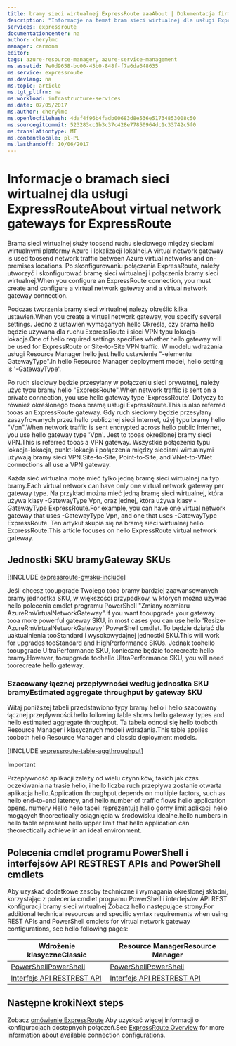 ```yaml
---
title: bramy sieci wirtualnej ExpressRoute aaaAbout | Dokumentacja firmy Microsoft
description: "Informacje na temat bram sieci wirtualnej dla usługi ExpressRoute."
services: expressroute
documentationcenter: na
author: cherylmc
manager: carmonm
editor: 
tags: azure-resource-manager, azure-service-management
ms.assetid: 7e0d9658-bc00-45b0-848f-f7a6da648635
ms.service: expressroute
ms.devlang: na
ms.topic: article
ms.tgt_pltfrm: na
ms.workload: infrastructure-services
ms.date: 07/05/2017
ms.author: cherylmc
ms.openlocfilehash: 4daf4f96b4fadb00683d8e536e51734853008c50
ms.sourcegitcommit: 523283cc1b3c37c428e77850964dc1c33742c5f0
ms.translationtype: MT
ms.contentlocale: pl-PL
ms.lasthandoff: 10/06/2017
---
```

# <a name="about-virtual-network-gateways-for-expressroute"></a><span data-ttu-id="ef27a-103">Informacje o bramach sieci wirtualnej dla usługi ExpressRoute</span><span class="sxs-lookup"><span data-stu-id="ef27a-103">About virtual network gateways for ExpressRoute</span></span>
<span data-ttu-id="ef27a-104">Brama sieci wirtualnej służy toosend ruchu sieciowego między sieciami wirtualnymi platformy Azure i lokalizacji lokalnej.</span><span class="sxs-lookup"><span data-stu-id="ef27a-104">A virtual network gateway is used toosend network traffic between Azure virtual networks and on-premises locations.</span></span> <span data-ttu-id="ef27a-105">Po skonfigurowaniu połączenia ExpressRoute, należy utworzyć i skonfigurować bramę sieci wirtualnej i połączenia bramy sieci wirtualnej.</span><span class="sxs-lookup"><span data-stu-id="ef27a-105">When you configure an ExpressRoute connection, you must create and configure a virtual network gateway and a virtual network gateway connection.</span></span>

<span data-ttu-id="ef27a-106">Podczas tworzenia bramy sieci wirtualnej należy określić kilka ustawień.</span><span class="sxs-lookup"><span data-stu-id="ef27a-106">When you create a virtual network gateway, you specify several settings.</span></span> <span data-ttu-id="ef27a-107">Jedno z ustawień wymaganych hello Określa, czy brama hello będzie używana dla ruchu ExpressRoute i sieci VPN typu lokacja-lokacja.</span><span class="sxs-lookup"><span data-stu-id="ef27a-107">One of hello required settings specifies whether hello gateway will be used for ExpressRoute or Site-to-Site VPN traffic.</span></span> <span data-ttu-id="ef27a-108">W modelu wdrażania usługi Resource Manager hello jest hello ustawienie "-elementu GatewayType".</span><span class="sxs-lookup"><span data-stu-id="ef27a-108">In hello Resource Manager deployment model, hello setting is '-GatewayType'.</span></span>

<span data-ttu-id="ef27a-109">Po ruch sieciowy będzie przesyłany w połączeniu sieci prywatnej, należy użyć typu bramy hello "ExpressRoute".</span><span class="sxs-lookup"><span data-stu-id="ef27a-109">When network traffic is sent on a private connection, you use hello gateway type 'ExpressRoute'.</span></span> <span data-ttu-id="ef27a-110">Dotyczy to również określonego tooas bramę usługi ExpressRoute.</span><span class="sxs-lookup"><span data-stu-id="ef27a-110">This is also referred tooas an ExpressRoute gateway.</span></span> <span data-ttu-id="ef27a-111">Gdy ruch sieciowy będzie przesyłany zaszyfrowanych przez hello publicznej sieci Internet, użyj typu bramy hello "Vpn".</span><span class="sxs-lookup"><span data-stu-id="ef27a-111">When network traffic is sent encrypted across hello public Internet, you use hello gateway type 'Vpn'.</span></span> <span data-ttu-id="ef27a-112">Jest to tooas określonej bramy sieci VPN.</span><span class="sxs-lookup"><span data-stu-id="ef27a-112">This is referred tooas a VPN gateway.</span></span> <span data-ttu-id="ef27a-113">Wszystkie połączenia typu lokacja-lokacja, punkt-lokacja i połączenia między sieciami wirtualnymi używają bramy sieci VPN.</span><span class="sxs-lookup"><span data-stu-id="ef27a-113">Site-to-Site, Point-to-Site, and VNet-to-VNet connections all use a VPN gateway.</span></span>

<span data-ttu-id="ef27a-114">Każda sieć wirtualna może mieć tylko jedną bramę sieci wirtualnej na typ bramy.</span><span class="sxs-lookup"><span data-stu-id="ef27a-114">Each virtual network can have only one virtual network gateway per gateway type.</span></span> <span data-ttu-id="ef27a-115">Na przykład można mieć jedną bramę sieci wirtualnej, która używa klasy -GatewayType Vpn, oraz jednej, która używa klasy -GatewayType ExpressRoute.</span><span class="sxs-lookup"><span data-stu-id="ef27a-115">For example, you can have one virtual network gateway that uses -GatewayType Vpn, and one that uses -GatewayType ExpressRoute.</span></span> <span data-ttu-id="ef27a-116">Ten artykuł skupia się na bramę sieci wirtualnej hello ExpressRoute.</span><span class="sxs-lookup"><span data-stu-id="ef27a-116">This article focuses on hello ExpressRoute virtual network gateway.</span></span>

## <span data-ttu-id="ef27a-117"><a name="gwsku"></a>Jednostki SKU bramy</span><span class="sxs-lookup"><span data-stu-id="ef27a-117"><a name="gwsku"></a>Gateway SKUs</span></span>
[!INCLUDE [expressroute-gwsku-include](../../includes/expressroute-gwsku-include.md)]

<span data-ttu-id="ef27a-118">Jeśli chcesz tooupgrade Twojego tooa bramy bardziej zaawansowanych bramy jednostka SKU, w większości przypadków, w których można używać hello polecenia cmdlet programu PowerShell "Zmiany rozmiaru AzureRmVirtualNetworkGateway".</span><span class="sxs-lookup"><span data-stu-id="ef27a-118">If you want tooupgrade your gateway tooa more powerful gateway SKU, in most cases you can use hello 'Resize-AzureRmVirtualNetworkGateway' PowerShell cmdlet.</span></span> <span data-ttu-id="ef27a-119">To będzie działać dla uaktualnienia tooStandard i wysokowydajnej jednostki SKU.</span><span class="sxs-lookup"><span data-stu-id="ef27a-119">This will work for upgrades tooStandard and HighPerformance SKUs.</span></span> <span data-ttu-id="ef27a-120">Jednak toohello tooupgrade UltraPerformance SKU, konieczne będzie toorecreate hello bramy.</span><span class="sxs-lookup"><span data-stu-id="ef27a-120">However, tooupgrade toohello UltraPerformance SKU, you will need toorecreate hello gateway.</span></span>

### <span data-ttu-id="ef27a-121"><a name="aggthroughput"></a>Szacowany łącznej przepływności według jednostka SKU bramy</span><span class="sxs-lookup"><span data-stu-id="ef27a-121"><a name="aggthroughput"></a>Estimated aggregate throughput by gateway SKU</span></span>
<span data-ttu-id="ef27a-122">Witaj poniższej tabeli przedstawiono typy bramy hello i hello szacowany łącznej przepływności.</span><span class="sxs-lookup"><span data-stu-id="ef27a-122">hello following table shows hello gateway types and hello estimated aggregate throughput.</span></span> <span data-ttu-id="ef27a-123">Ta tabela odnosi się hello tooboth Resource Manager i klasycznych modeli wdrażania.</span><span class="sxs-lookup"><span data-stu-id="ef27a-123">This table applies tooboth hello Resource Manager and classic deployment models.</span></span>

[!INCLUDE [expressroute-table-aggthroughput](../../includes/expressroute-table-aggtput-include.md)]

> [!IMPORTANT]
> <span data-ttu-id="ef27a-124">Przepływność aplikacji zależy od wielu czynników, takich jak czas oczekiwania na trasie hello, i hello liczba ruch przepływa zostanie otwarta aplikacja hello.</span><span class="sxs-lookup"><span data-stu-id="ef27a-124">Application throughput depends on multiple factors, such as hello end-to-end latency, and hello number of traffic flows hello application opens.</span></span> <span data-ttu-id="ef27a-125">numery Hello hello tabeli reprezentują hello górny limit aplikacji hello mogących theorectically osiągnięcia w środowisku idealne.</span><span class="sxs-lookup"><span data-stu-id="ef27a-125">hello numbers in hello table represent hello upper limit that hello application can theorectically achieve in an ideal environment.</span></span> 
> 
>

## <span data-ttu-id="ef27a-126"><a name="resources"></a>Polecenia cmdlet programu PowerShell i interfejsów API REST</span><span class="sxs-lookup"><span data-stu-id="ef27a-126"><a name="resources"></a>REST APIs and PowerShell cmdlets</span></span>
<span data-ttu-id="ef27a-127">Aby uzyskać dodatkowe zasoby techniczne i wymagania określonej składni, korzystając z polecenia cmdlet programu PowerShell i interfejsów API REST konfiguracji bramy sieci wirtualnej Zobacz hello następujące strony:</span><span class="sxs-lookup"><span data-stu-id="ef27a-127">For additional technical resources and specific syntax requirements when using REST APIs and PowerShell cmdlets for virtual network gateway configurations, see hello following pages:</span></span>

| <span data-ttu-id="ef27a-128">**Wdrożenie klasyczne**</span><span class="sxs-lookup"><span data-stu-id="ef27a-128">**Classic**</span></span> | <span data-ttu-id="ef27a-129">**Resource Manager**</span><span class="sxs-lookup"><span data-stu-id="ef27a-129">**Resource Manager**</span></span> |
| --- | --- |
| [<span data-ttu-id="ef27a-130">PowerShell</span><span class="sxs-lookup"><span data-stu-id="ef27a-130">PowerShell</span></span>](https://msdn.microsoft.com/library/mt270335.aspx) |[<span data-ttu-id="ef27a-131">PowerShell</span><span class="sxs-lookup"><span data-stu-id="ef27a-131">PowerShell</span></span>](https://msdn.microsoft.com/library/mt163510.aspx) |
| [<span data-ttu-id="ef27a-132">Interfejs API REST</span><span class="sxs-lookup"><span data-stu-id="ef27a-132">REST API</span></span>](https://msdn.microsoft.com/library/jj154113.aspx) |[<span data-ttu-id="ef27a-133">Interfejs API REST</span><span class="sxs-lookup"><span data-stu-id="ef27a-133">REST API</span></span>](https://msdn.microsoft.com/library/mt163859.aspx) |

## <a name="next-steps"></a><span data-ttu-id="ef27a-134">Następne kroki</span><span class="sxs-lookup"><span data-stu-id="ef27a-134">Next steps</span></span>
<span data-ttu-id="ef27a-135">Zobacz [omówienie ExpressRoute](expressroute-introduction.md) Aby uzyskać więcej informacji o konfiguracjach dostępnych połączeń.</span><span class="sxs-lookup"><span data-stu-id="ef27a-135">See [ExpressRoute Overview](expressroute-introduction.md) for more information about available connection configurations.</span></span> 

